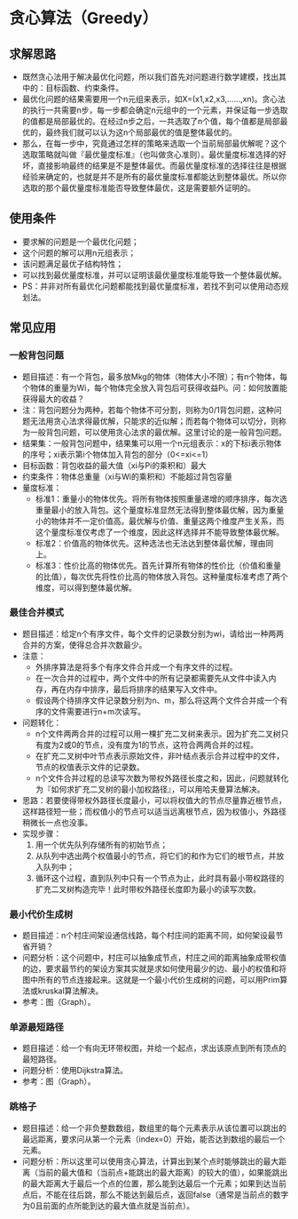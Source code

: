 # 贪心算法（Greedy）

## 求解思路
* 既然贪心法用于解决最优化问题，所以我们首先对问题进行数学建模，找出其中的：目标函数、约束条件。
* 最优化问题的结果需要用一个n元组来表示，如X=(x1,x2,x3,……,xn)。贪心法的执行一共需要n步，每一步都会确定n元组中的一个元素，并保证每一步选取的值都是局部最优的。在经过n步之后，一共选取了n个值，每个值都是局部最优的，最终我们就可以认为这n个局部最优的值是整体最优的。
* 那么，在每一步中，究竟通过怎样的策略来选取一个当前局部最优解呢？这个选取策略就叫做『最优量度标准』（也叫做贪心准则）。最优量度标准选择的好坏，直接影响最终的结果是不是整体最优。而最优量度标准的选择往往是根据经验来确定的，也就是并不是所有的最优量度标准都能达到整体最优。所以你选取的那个最优量度标准能否导致整体最优，这是需要额外证明的。

## 使用条件
* 要求解的问题是一个最优化问题；
* 这个问题的解可以用n元组表示；
* 该问题满足最优子结构特性；
* 可以找到最优量度标准，并可以证明该最优量度标准能导致一个整体最优解。
* PS：并非对所有最优化问题都能找到最优量度标准，若找不到可以使用动态规划法。

## 常见应用

### 一般背包问题
* 题目描述：有一个背包，最多放Mkg的物体（物体大小不限）；有n个物体，每个物体的重量为Wi，每个物体完全放入背包后可获得收益Pi。问：如何放置能获得最大的收益？
* 注：背包问题分为两种，若每个物体不可分割，则称为0/1背包问题，这种问题无法用贪心法求得最优解，只能求的近似解；而若每个物体可以切分，则称为一般背包问题，可以使用贪心法求的最优解。这里讨论的是一般背包问题。
* 结果集：一般背包问题中，结果集可以用一个n元组表示：x的下标i表示物体的序号；xi表示第i个物体加入背包的部分（0<=xi<=1）
* 目标函数：背包收益的最大值（xi与Pi的乘积和）最大
* 约束条件：物体总重量（xi与Wi的乘积和）不能超过背包容量
* 量度标准：
    * 标准1：重量小的物体优先。将所有物体按照重量递增的顺序排序，每次选重量最小的放入背包。这个量度标准显然无法得到整体最优解，因为重量小的物体并不一定价值高。最优解与价值、重量这两个维度产生关系，而这个量度标准仅考虑了一个维度，因此这样选择并不能导致整体最优解。
    * 标准2：价值高的物体优先。这种选法也无法达到整体最优解，理由同上。
    * 标准3：性价比高的物体优先。首先计算所有物体的性价比（价值和重量的比值），每次优先将性价比高的物体放入背包。这种量度标准考虑了两个维度，可以得到整体最优解。

### 最佳合并模式
* 题目描述：给定n个有序文件，每个文件的记录数分别为wi，请给出一种两两合并的方案，使得总合并次数最少。
* 注意：
    * 外排序算法是将多个有序文件合并成一个有序文件的过程。 
    * 在一次合并的过程中，两个文件中的所有记录都需要先从文件中读入内存，再在内存中排序，最后将排序的结果写入文件中。 
    * 假设两个待排序文件记录数分别为n、m，那么将这两个文件合并成一个有序的文件需要进行n+m次读写。
* 问题转化：
    * n个文件两两合并的过程可以用一棵扩充二叉树来表示。因为扩充二叉树只有度为2或0的节点，没有度为1的节点，这符合两两合并的过程。 
    * 在扩充二叉树中叶节点表示原始文件，非叶结点表示合并过程中的文件，节点的权值表示文件的记录数。
    * n个文件合并过程的总读写次数为带权外路径长度之和，因此，问题就转化为『如何求扩充二叉树的最小加权路径』，可以用哈夫曼算法解决。
* 思路：若要使得带权外路径长度最小，可以将权值大的节点尽量靠近根节点，这样路径短一些；而权值小的节点可以适当远离根节点，因为权值小，外路径稍微长一点也没事。
* 实现步骤：
    1. 用一个优先队列存储所有的初始节点；
    2. 从队列中选出两个权值最小的节点，将它们的和作为它们的根节点，并放入队列中；
    3. 循环这个过程，直到队列中只有一个节点为止，此时具有最小带权路径的扩充二叉树构造完毕！此时带权外路径长度即为最小的读写次数。

### 最小代价生成树
* 题目描述：n个村庄间架设通信线路，每个村庄间的距离不同，如何架设最节省开销？
* 问题分析：这个问题中，村庄可以抽象成节点，村庄之间的距离抽象成带权值的边，要求最节约的架设方案其实就是求如何使用最少的边、最小的权值和将图中所有的节点连接起来。这就是一个最小代价生成树的问题，可以用Prim算法或kruskal算法解决。
* 参考：图（Graph）。

### 单源最短路径
* 题目描述：给一个有向无环带权图，并给一个起点，求出该原点到所有顶点的最短路径。
* 问题分析：使用Dijkstra算法。
* 参考：图（Graph）。

### 跳格子
* 题目描述：给一个非负整数数组，数组里的每个元素表示从该位置可以跳出的最远距离，要求问从第一个元素（index=0）开始，能否达到数组的最后一个元素。
* 问题分析：所以这里可以使用贪心算法，计算出到某个点时能够跳出的最大距离（当前的最大值和（当前点+能跳出的最大距离）的较大的值），如果能跳出的最大距离大于最后一个点的位置，那么能到达最后一个元素；如果到达当前点后，不能在往后跳，那么不能达到最后点，返回false（通常是当前点的数字为0且前面的点所能到达的最大值点就是当前点）。


